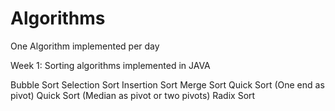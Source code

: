 # Algorithms
One Algorithm implemented per day

Week 1: Sorting algorithms implemented in JAVA
  
  Bubble Sort
  Selection Sort
  Insertion Sort
  Merge Sort
  Quick Sort (One end as pivot)
  Quick Sort (Median as pivot or two pivots)
  Radix Sort
